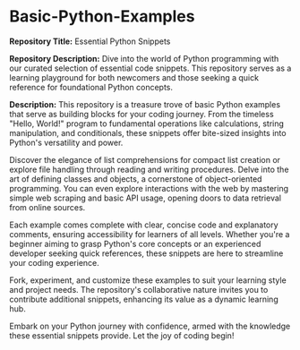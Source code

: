 # Basic-Python-Examples

**Repository Title:** Essential Python Snippets

**Repository Description:** Dive into the world of Python programming with our curated selection of essential code snippets. This repository serves as a learning playground for both newcomers and those seeking a quick reference for foundational Python concepts.

**Description:**
This repository is a treasure trove of basic Python examples that serve as building blocks for your coding journey. From the timeless "Hello, World!" program to fundamental operations like calculations, string manipulation, and conditionals, these snippets offer bite-sized insights into Python's versatility and power.

Discover the elegance of list comprehensions for compact list creation or explore file handling through reading and writing procedures. Delve into the art of defining classes and objects, a cornerstone of object-oriented programming. You can even explore interactions with the web by mastering simple web scraping and basic API usage, opening doors to data retrieval from online sources.

Each example comes complete with clear, concise code and explanatory comments, ensuring accessibility for learners of all levels. Whether you're a beginner aiming to grasp Python's core concepts or an experienced developer seeking quick references, these snippets are here to streamline your coding experience.

Fork, experiment, and customize these examples to suit your learning style and project needs. The repository's collaborative nature invites you to contribute additional snippets, enhancing its value as a dynamic learning hub.

Embark on your Python journey with confidence, armed with the knowledge these essential snippets provide. Let the joy of coding begin!
